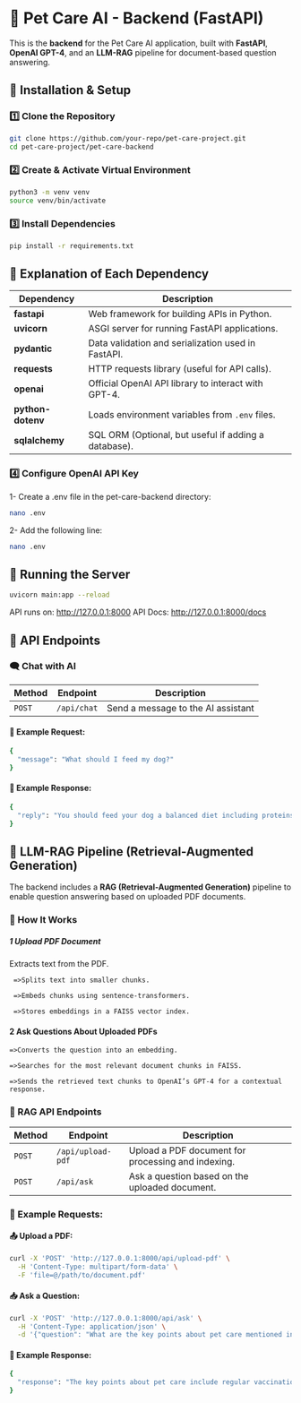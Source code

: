 # 🐾 Pet Care AI - Backend (FastAPI)

This is the **backend** for the Pet Care AI application, built with **FastAPI**, **OpenAI GPT-4**, and an **LLM-RAG** pipeline for document-based question answering.

## 📌 Installation & Setup
### 1️⃣ Clone the Repository
```bash
git clone https://github.com/your-repo/pet-care-project.git
cd pet-care-project/pet-care-backend
```
### 2️⃣ Create & Activate Virtual Environment
```bash
python3 -m venv venv
source venv/bin/activate
```
### 3️⃣ Install Dependencies
```bash
pip install -r requirements.txt
```
## 📌 Explanation of Each Dependency

| Dependency      | Description |
|----------------|-------------|
| **fastapi**    | Web framework for building APIs in Python. |
| **uvicorn**    | ASGI server for running FastAPI applications. |
| **pydantic**   | Data validation and serialization used in FastAPI. |
| **requests**   | HTTP requests library (useful for API calls). |
| **openai**     | Official OpenAI API library to interact with GPT-4. |
| **python-dotenv** | Loads environment variables from `.env` files. |
| **sqlalchemy** | SQL ORM (Optional, but useful if adding a database). |

### 4️⃣ Configure OpenAI API Key
1- Create a .env file in the pet-care-backend directory:
```bash
nano .env
```
2- Add the following line:
```bash
nano .env
```
## 📌 Running the Server
```bash
uvicorn main:app --reload
```
API runs on: http://127.0.0.1:8000
API Docs: http://127.0.0.1:8000/docs

## 📌 API Endpoints
### 🗨️ Chat with AI

| Method | Endpoint   | Description                         |
|--------|-----------|-------------------------------------|
| `POST` | `/api/chat` | Send a message to the AI assistant |

#### 📌 Example Request:
```bash
{
  "message": "What should I feed my dog?"
}
```
#### 📌 Example Response:
```Bash
{
  "reply": "You should feed your dog a balanced diet including proteins, healthy fats, and vegetables."
}
```
## 📌 LLM-RAG Pipeline (Retrieval-Augmented Generation)

The backend includes a **RAG (Retrieval-Augmented Generation)** pipeline to enable question answering based on uploaded PDF documents.
### 📌 How It Works
##### 1 Upload PDF Document

Extracts text from the PDF.

     =>Splits text into smaller chunks.

     =>Embeds chunks using sentence-transformers.

     =>Stores embeddings in a FAISS vector index.

#### 2 Ask Questions About Uploaded PDFs

    =>Converts the question into an embedding.

    =>Searches for the most relevant document chunks in FAISS.

    =>Sends the retrieved text chunks to OpenAI’s GPT-4 for a contextual response.

### 📌 RAG API Endpoints


| Method | Endpoint        | Description                                      |
|--------|----------------|--------------------------------------------------|
| `POST` | `/api/upload-pdf` | Upload a PDF document for processing and indexing. |
| `POST` | `/api/ask`      | Ask a question based on the uploaded document.  |

### 📌 Example Requests:

#### 📤 Upload a PDF:
```bash
curl -X 'POST' 'http://127.0.0.1:8000/api/upload-pdf' \
  -H 'Content-Type: multipart/form-data' \
  -F 'file=@/path/to/document.pdf'
````
#### 📥 Ask a Question:
```bash
curl -X 'POST' 'http://127.0.0.1:8000/api/ask' \
  -H 'Content-Type: application/json' \
  -d '{"question": "What are the key points about pet care mentioned in the document?"}'
```
#### 📌 Example Response:
```bash
{
  "response": "The key points about pet care include regular vaccinations, balanced nutrition, and routine check-ups."
}
```